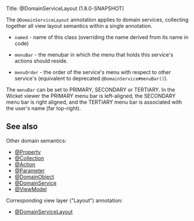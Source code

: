 Title: @DomainServiceLayout (1.8.0-SNAPSHOT)

The `@DomainServiceLayout` annotation applies to domain services, collecting together all view layout semantics
within a single annotation.

* `named` - name of this class (overriding the name derived from its name in code)

* `menuBar` - the menubar in which the menu that holds this service's actions should reside.

* `menuOrder` - the order of the service's menu with respect to other service's (equivalent to deprecated `@DomainService#menuBar()`).

The `menuBar` can be set to PRIMARY, SECONDARY or TERTIARY.  In the Wicket viewer the PRIMARY menu bar is left-aligned,
the SECONDARY menu bar is right aligned, and the TERTIARY menu bar is associated with the user's name (far top-right).

## See also

Other domain semantics:

* [@Property](./Property.html)
* [@Collection](./Collection.html)
* [@Action](./Action.html)
* [@Parameter](./Parameter.html)
* [@DomainObject](./DomainObject.html)
* [@DomainService](./DomainService.html)
* [@ViewModel](./ViewModel.html)

Corresponding view layer ("Layout") annotation:

* [@DomainServiceLayout](./DomainServiceLayout.html)

